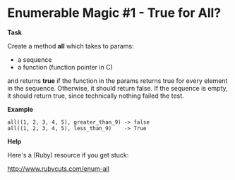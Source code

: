 # Enumerable Magic #1 - True for All?

<b>Task</b>

Create a method <b>all</b> which takes to params:

- a sequence
- a function (function pointer in C)

and returns <b>true</b> if the function in the params returns true for every element in the sequence. Otherwise, it should return false. If the sequence is empty, it should return true, since technically nothing failed the test.

<b>Example</b>

```
all((1, 2, 3, 4, 5), greater_than_9) -> false
all((1, 2, 3, 4, 5), less_than_9)    -> True
```
<b>Help</b>

Here's a (Ruby) resource if you get stuck:

http://www.rubycuts.com/enum-all
